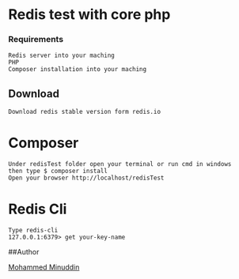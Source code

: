# Redis test with core php

### Requirements
    Redis server into your maching
    PHP
    Composer installation into your maching

## Download
    Download redis stable version form redis.io
    
#  Composer
    Under redisTest folder open your terminal or run cmd in windows 
    then type $ composer install
    Open your browser http://localhost/redisTest
    
#  Redis Cli
    Type redis-cli
    127.0.0.1:6379> get your-key-name



##Author

[Mohammed Minuddin](https://moinshareidea.wordpress.com)
